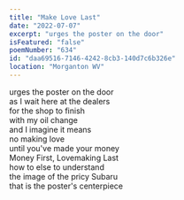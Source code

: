 ```yaml
---
title: "Make Love Last"
date: "2022-07-07"
excerpt: "urges the poster on the door"
isFeatured: "false"
poemNumber: "634"
id: "daa69516-7146-4242-8cb3-140d7c6b326e"
location: "Morganton WV"
---
```


urges the poster on the door  
as I wait here at the dealers  
for the shop to finish  
with my oil change  
and I imagine it means  
no making love  
until you've made your money  
Money First, Lovemaking Last  
how to else to understand  
the image of the pricy Subaru  
that is the poster's centerpiece
